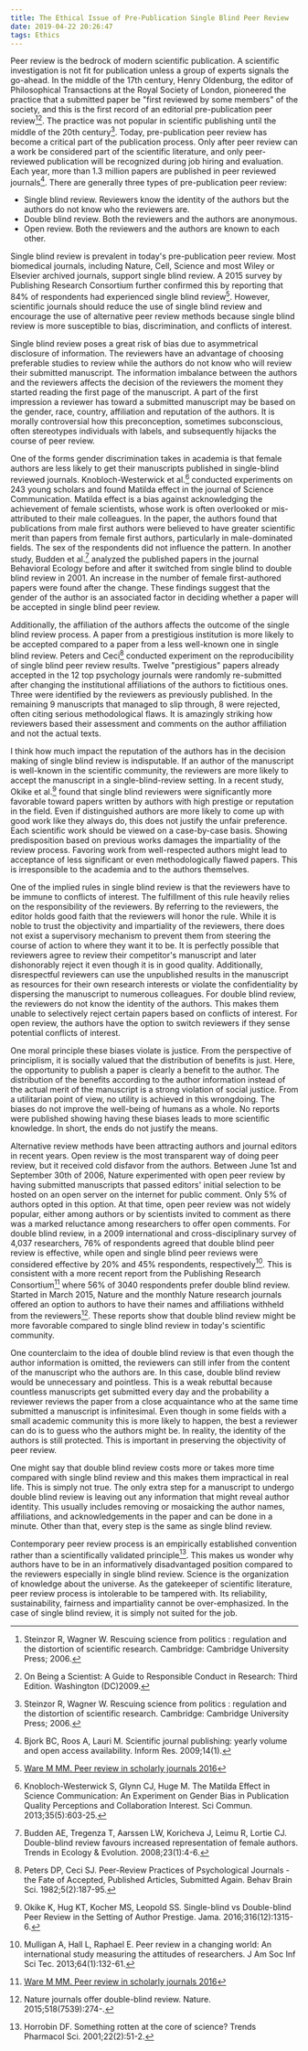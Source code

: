 ```yaml
---
title: The Ethical Issue of Pre-Publication Single Blind Peer Review
date: 2019-04-22 20:26:47
tags: Ethics
---
```


Peer review is the bedrock of modern scientific publication. A scientific investigation is not fit for publication unless a group of experts signals the go-ahead. In the middle of the 17th century, Henry Oldenburg, the editor of Philosophical Transactions at the Royal Society of London, pioneered the practice that a submitted paper be "first reviewed by some members" of the society, and this is the first record of an editorial pre-publication peer review[^1][^2]. The practice was not popular in scientific publishing until the middle of the 20th century[^1]. Today, pre-publication peer review has become a critical part of the publication process. Only after peer review can a work be considered part of the scientific literature, and only peer-reviewed publication will be recognized during job hiring and evaluation. Each year, more than 1.3 million papers are published in peer reviewed journals[^3]. There are generally three types of pre-publication peer review:

- Single blind review. Reviewers know the identity of the authors but the authors do not know who the reviewers are.
- Double blind review. Both the reviewers and the authors are anonymous.
- Open review. Both the reviewers and the authors are known to each other.
<!-- more -->

Single blind review is prevalent in today's pre-publication peer review. Most biomedical journals, including Nature, Cell, Science and most Wiley or Elsevier archived journals, support single blind review. A 2015 survey by Publishing Research Consortium further confirmed this by reporting that 84% of respondents had experienced single blind review[^4]. However, scientific journals should reduce the use of single blind review and encourage the use of alternative peer review methods because single blind review is more susceptible to bias, discrimination, and conflicts of interest.

Single blind review poses a great risk of bias due to asymmetrical disclosure of information. The reviewers have an advantage of choosing preferable studies to review while the authors do not know who will review their submitted manuscript. The information imbalance between the authors and the reviewers affects the decision of the reviewers the moment they started reading the first page of the manuscript. A part of the first impression a reviewer has toward a submitted manuscript may be based on the gender, race, country, affiliation and reputation of the authors. It is morally controversial how this preconception, sometimes subconscious, often stereotypes individuals with labels, and subsequently hijacks the course of peer review.

One of the forms gender discrimination takes in academia is that female authors are less likely to get their manuscripts published in single-blind reviewed journals. Knobloch-Westerwick et al.[^5] conducted experiments on 243 young scholars and found Matilda effect in the journal of Science Communication. Matilda effect is a bias against acknowledging the achievement of female scientists, whose work is often overlooked or mis-attributed to their male colleagues. In the paper, the authors found that publications from male first authors were believed to have greater scientific merit than papers from female first authors, particularly in male-dominated fields. The sex of the respondents did not influence the pattern. In another study, Budden et al.[^6] analyzed the published papers in the journal Behavioral Ecology before and after it switched from single blind to double blind review in 2001. An increase in the number of female first-authored papers were found after the change. These findings suggest that the gender of the author is an associated factor in deciding whether a paper will be accepted in single blind peer review.

Additionally, the affiliation of the authors affects the outcome of the single blind review process. A paper from a prestigious institution is more likely to be accepted compared to a paper from a less well-known one in single blind review. Peters and Ceci[^7] conducted experiment on the reproducibility of single blind peer review results. Twelve "prestigious" papers already accepted in the 12 top psychology journals were randomly re-submitted after changing the institutional affiliations of the authors to fictitious ones. Three were identified by the reviewers as previously published. In the remaining 9 manuscripts that managed to slip through, 8 were rejected, often citing serious methodological flaws. It is amazingly striking how reviewers based their assessment and comments on the author affiliation and not the actual texts.

I think how much impact the reputation of the authors has in the decision making of single blind review is indisputable. If an author of the manuscript is well-known in the scientific community, the reviewers are more likely to accept the manuscript in a single-blind-review setting. In a recent study, Okike et al.[^8] found that single blind reviewers were significantly more favorable toward papers written by authors with high prestige or reputation in the field. Even if distinguished authors are more likely to come up with good work like they always do, this does not justify the unfair preference. Each scientific work should be viewed on a case-by-case basis. Showing predisposition based on previous works damages the impartiality of the review process. Favoring work from well-respected authors might lead to acceptance of less significant or even methodologically flawed papers. This is irresponsible to the academia and to the authors themselves.

One of the implied rules in single blind review is that the reviewers have to be immune to conflicts of interest. The fulfillment of this rule heavily relies on the responsibility of the reviewers. By referring to the reviewers, the editor holds good faith that the reviewers will honor the rule. While it is noble to trust the objectivity and impartiality of the reviewers, there does not exist a supervisory mechanism to prevent them from steering the course of action to where they want it to be. It is perfectly possible that reviewers agree to review their competitor's manuscript and later dishonorably reject it even though it is in good quality. Additionally, disrespectful reviewers can use the unpublished results in the manuscript as resources for their own research interests or violate the confidentiality by dispersing the manuscript to numerous colleagues. For double blind review, the reviewers do not know the identity of the authors. This makes them unable to selectively reject certain papers based on conflicts of interest. For open review, the authors have the option to switch reviewers if they sense potential conflicts of interest.

One moral principle these biases violate is justice. From the perspective of principlism, it is socially valued that the distribution of benefits is just. Here, the opportunity to publish a paper is clearly a benefit to the author. The distribution of the benefits according to the author information instead of the actual merit of the manuscript is a strong violation of social justice. From a utilitarian point of view, no utility is achieved in this wrongdoing. The biases do not improve the well-being of humans as a whole. No reports were published showing having these biases leads to more scientific knowledge. In short, the ends do not justify the means.

Alternative review methods have been attracting authors and journal editors in recent years. Open review is the most transparent way of doing peer review, but it received cold disfavor from the authors. Between June 1st and September 30th of 2006, Nature experimented with open peer review by having submitted manuscripts that passed editors' initial selection to be hosted on an open server on the internet for public comment. Only 5% of authors opted in this option. At that time, open peer review was not widely popular, either among authors or by scientists invited to comment as there was a marked reluctance among researchers to offer open comments. For double blind review, in a 2009 international and cross-disciplinary survey of 4,037 researchers, 76% of respondents agreed that double blind peer review is effective, while open and single blind peer reviews were considered effective by 20% and 45% respondents, respectively[^9]. This is consistent with a more recent report from the Publishing Research Consortium[^4] where 56% of 3040 respondents prefer double blind review. Started in March 2015, Nature and the monthly Nature research journals offered an option to authors to have their names and affiliations withheld from the reviewers[^10]. These reports show that double blind review might be more favorable compared to single blind review in today's scientific community.

One counterclaim to the idea of double blind review is that even though the author information is omitted, the reviewers can still infer from the content of the manuscript who the authors are. In this case, double blind review would be unnecessary and pointless. This is a weak rebuttal because countless manuscripts get submitted every day and the probability a reviewer reviews the paper from a close acquaintance who at the same time submitted a manuscript is infinitesimal. Even though in some fields with a small academic community this is more likely to happen, the best a reviewer can do is to guess who the authors might be. In reality, the identity of the authors is still protected. This is important in preserving the objectivity of peer review.

One might say that double blind review costs more or takes more time compared with single blind review and this makes them impractical in real life. This is simply not true. The only extra step for a manuscript to undergo double blind review is leaving out any information that might reveal author identity. This usually includes removing or mosaicking the author names, affiliations, and acknowledgements in the paper and can be done in a minute. Other than that, every step is the same as single blind review.

Contemporary peer review process is an empirically established convention rather than a scientifically validated principle[^11]. This makes us wonder why authors have to be in an informatively disadvantaged position compared to the reviewers especially in single blind review. Science is the organization of knowledge about the universe. As the gatekeeper of scientific literature, peer review process is intolerable to be tampered with. Its reliability, sustainability, fairness and impartiality cannot be over-emphasized. In the case of single blind review, it is simply not suited for the job.

[^1]: Steinzor R, Wagner W. Rescuing science from politics : regulation and the distortion of scientific research. Cambridge: Cambridge University Press; 2006.
[^2]: On Being a Scientist: A Guide to Responsible Conduct in Research: Third Edition. Washington (DC)2009.
[^3]: Bjork BC, Roos A, Lauri M. Scientific journal publishing: yearly volume and open access availability. Inform Res. 2009;14(1).
[^4]: [Ware M MM. Peer review in scholarly journals 2016](http://publishingresearchconsortium.com/index.php/prc-documents/prc-research-projects/36-peer-review-full-prc-report-final/file)
[^5]: Knobloch-Westerwick S, Glynn CJ, Huge M. The Matilda Effect in Science Communication: An Experiment on Gender Bias in Publication Quality Perceptions and Collaboration Interest. Sci Commun. 2013;35(5):603-25.
[^6]: Budden AE, Tregenza T, Aarssen LW, Koricheva J, Leimu R, Lortie CJ. Double-blind review favours increased representation of female authors. Trends in Ecology & Evolution. 2008;23(1):4-6.
[^7]: Peters DP, Ceci SJ. Peer-Review Practices of Psychological Journals - the Fate of Accepted, Published Articles, Submitted Again. Behav Brain Sci. 1982;5(2):187-95.
[^8]: Okike K, Hug KT, Kocher MS, Leopold SS. Single-blind vs Double-blind Peer Review in the Setting of Author Prestige. Jama. 2016;316(12):1315-6.
[^9]: Mulligan A, Hall L, Raphael E. Peer review in a changing world: An international study measuring the attitudes of researchers. J Am Soc Inf Sci Tec. 2013;64(1):132-61.
[^10]: Nature journals offer double-blind review. Nature. 2015;518(7539):274-.
[^11]: Horrobin DF. Something rotten at the core of science? Trends Pharmacol Sci. 2001;22(2):51-2.
